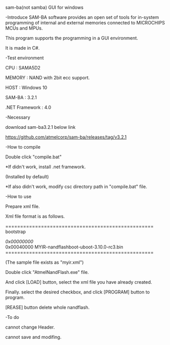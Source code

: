 sam-ba(not samba) GUI for windows



-Introduce
SAM-BA software provides an open set of tools for in-system programming of internal and external memories connected to MICROCHIPS MCUs and MPUs.

This program supports the programming in a GUI environment.

It is made in C#.


-Test environment

CPU : SAMA5D2

MEMORY : NAND with 2bit ecc support.

HOST : Windows 10

SAM-BA : 3.2.1

.NET Framework : 4.0


-Necessary
	
download sam-ba3.2.1 below link

https://github.com/atmelcorp/sam-ba/releases/tag/v3.2.1


-How to compile
	
Double click "compile.bat"

*If didn't work, install .net framework.

(Installed by default)

*If also didn't work, modify csc directory path in "compile.bat" file.


-How to use
	
Prepare xml file.

Xml file format is as follows.

<p>
==================================================
<NAND>
	<MTD>
		<name>bootstrap</name>
		<address>0x00000000</address>
		<size>0x00040000</size>
		<file>MYIR-nandflashboot-uboot-3.10.0-rc3.bin</file>
	</MTD>
</NAND>
==================================================
</p>

(The sample file exists as "myir.xml")

Double click "AtmelNandFlash.exe" file.

And click [LOAD] button, select the xml file you have already created.

Finally. select the desired checkbox, and click [PROGRAM] button to program.

[REASE] button delete whole nandflash.


-To do
	
cannot change Header.

cannot save and modifing.
